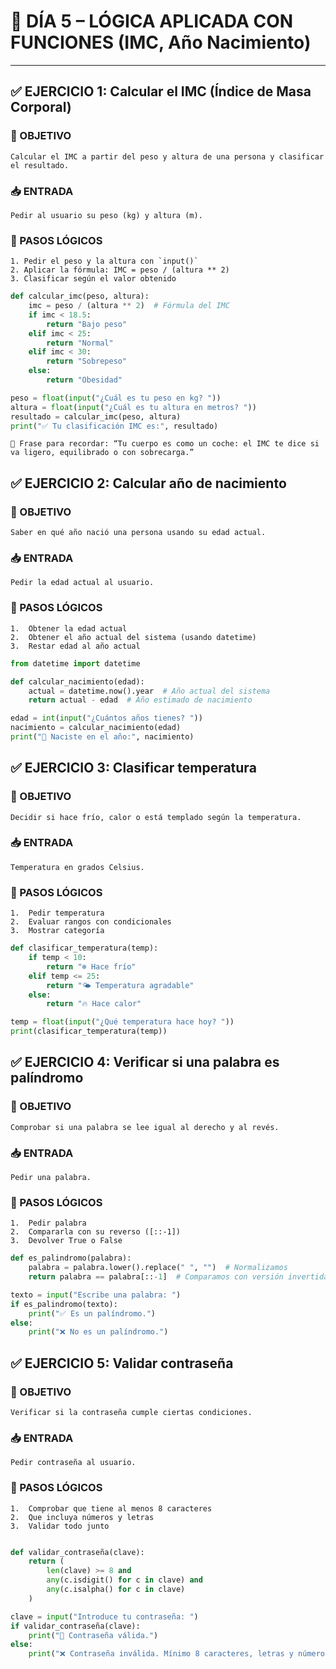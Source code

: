 
# 🧠 DÍA 5 – LÓGICA APLICADA CON FUNCIONES (IMC, Año Nacimiento)

---

## ✅ EJERCICIO 1: Calcular el IMC (Índice de Masa Corporal)

### 🎯 OBJETIVO
```
Calcular el IMC a partir del peso y altura de una persona y clasificar el resultado.
```
### 📥 ENTRADA
```
Pedir al usuario su peso (kg) y altura (m).
```
### 🧠 PASOS LÓGICOS
```
1. Pedir el peso y la altura con `input()`
2. Aplicar la fórmula: IMC = peso / (altura ** 2)
3. Clasificar según el valor obtenido
```
```python
def calcular_imc(peso, altura):
    imc = peso / (altura ** 2)  # Fórmula del IMC
    if imc < 18.5:
        return "Bajo peso"
    elif imc < 25:
        return "Normal"
    elif imc < 30:
        return "Sobrepeso"
    else:
        return "Obesidad"

peso = float(input("¿Cuál es tu peso en kg? "))
altura = float(input("¿Cuál es tu altura en metros? "))
resultado = calcular_imc(peso, altura)
print("✅ Tu clasificación IMC es:", resultado)
```
```
🧠 Frase para recordar: “Tu cuerpo es como un coche: el IMC te dice si va ligero, equilibrado o con sobrecarga.”
```

## ✅ EJERCICIO 2: Calcular año de nacimiento

### 🎯 OBJETIVO
```
Saber en qué año nació una persona usando su edad actual.
```
### 📥 ENTRADA
```
Pedir la edad actual al usuario.
```
### 🧠 PASOS LÓGICOS
	1.	Obtener la edad actual
	2.	Obtener el año actual del sistema (usando datetime)
	3.	Restar edad al año actual

```python
from datetime import datetime

def calcular_nacimiento(edad):
    actual = datetime.now().year  # Año actual del sistema
    return actual - edad  # Año estimado de nacimiento

edad = int(input("¿Cuántos años tienes? "))
nacimiento = calcular_nacimiento(edad)
print("🎂 Naciste en el año:", nacimiento)

```


## ✅ EJERCICIO 3: Clasificar temperatura

### 🎯 OBJETIVO
```
Decidir si hace frío, calor o está templado según la temperatura.
```
### 📥 ENTRADA
```
Temperatura en grados Celsius.
```
### 🧠 PASOS LÓGICOS
	1.	Pedir temperatura
	2.	Evaluar rangos con condicionales
	3.	Mostrar categoría

```python
def clasificar_temperatura(temp):
    if temp < 10:
        return "❄️ Hace frío"
    elif temp <= 25:
        return "🌤️ Temperatura agradable"
    else:
        return "🔥 Hace calor"

temp = float(input("¿Qué temperatura hace hoy? "))
print(clasificar_temperatura(temp))
```


## ✅ EJERCICIO 4: Verificar si una palabra es palíndromo

### 🎯 OBJETIVO
```
Comprobar si una palabra se lee igual al derecho y al revés.
```
### 📥 ENTRADA
```
Pedir una palabra.
```
### 🧠 PASOS LÓGICOS
	1.	Pedir palabra
	2.	Compararla con su reverso ([::-1])
	3.	Devolver True o False
```python 
def es_palindromo(palabra):
    palabra = palabra.lower().replace(" ", "")  # Normalizamos
    return palabra == palabra[::-1]  # Comparamos con versión invertida

texto = input("Escribe una palabra: ")
if es_palindromo(texto):
    print("✅ Es un palíndromo.")
else:
    print("❌ No es un palíndromo.")
```

## ✅ EJERCICIO 5: Validar contraseña

### 🎯 OBJETIVO
```
Verificar si la contraseña cumple ciertas condiciones.
```
### 📥 ENTRADA

```
Pedir contraseña al usuario.
```


### 🧠 PASOS LÓGICOS
	1.	Comprobar que tiene al menos 8 caracteres
	2.	Que incluya números y letras
	3.	Validar todo junto

```python

def validar_contraseña(clave):
    return (
        len(clave) >= 8 and
        any(c.isdigit() for c in clave) and
        any(c.isalpha() for c in clave)
    )

clave = input("Introduce tu contraseña: ")
if validar_contraseña(clave):
    print("🔐 Contraseña válida.")
else:
    print("❌ Contraseña inválida. Mínimo 8 caracteres, letras y números.")
```
